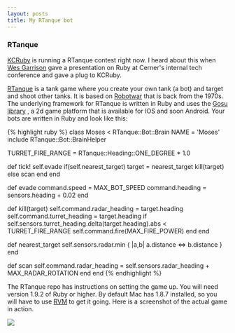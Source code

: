 ```yaml
---
layout: posts
title: My RTanque bot
---
```

### RTanque
[KCRuby](http://www.meetup.com/kcruby/) is running a RTanque contest right now.  I heard about this when [Wes Garrison](https://twitter.com/wesgarrison/) gave a presentation on Ruby at Cerner's internal tech conference and gave a plug to KCRuby.

[RTanque](https://github.com/awilliams/RTanque) is a tank game where you create your own tank (a bot) and target and shoot other tanks.  It is based on [Robotwar](http://corewar.co.uk/robotwar/) that is back from the 1970s.  The underlying framework for RTanque is written in Ruby and uses the [Gosu library](http://www.libgosu.org/) , a 2d game platform that is available for IOS and soon Android.  Your bots are written in Ruby and look like this:

{% highlight ruby %}
class Moses < RTanque::Bot::Brain
  NAME = 'Moses'
  include RTanque::Bot::BrainHelper

  TURRET_FIRE_RANGE = RTanque::Heading::ONE_DEGREE * 1.0
  
  def tick!
    self.evade
    if(self.nearest_target)
      target = nearest_target
      kill(target)
    else
      scan
    end
  end

  def evade
    command.speed = MAX_BOT_SPEED
    command.heading = sensors.heading + 0.02
  end

  def kill(target)
    self.command.radar_heading = target.heading
    self.command.turret_heading = target.heading
    if self.sensors.turret_heading.delta(target.heading).abs < TURRET_FIRE_RANGE
      self.command.fire(MAX_FIRE_POWER)
    end
  end

  def nearest_target
    self.sensors.radar.min { |a,b| a.distance <=> b.distance }
  end

  def scan
    self.command.radar_heading = self.sensors.radar_heading + MAX_RADAR_ROTATION
  end
end 
{% endhighlight %}

The RTanque repo has instructions on setting the game up.  You will need version 1.9.2 of Ruby or higher.  By default Mac has 1.8.7 installed, so you will have to use [RVM](https://rvm.io/) to get it going.  Here is a screenshot of the actual game in action.

<img src="{{ site.url }}/images/rtanque.png" />